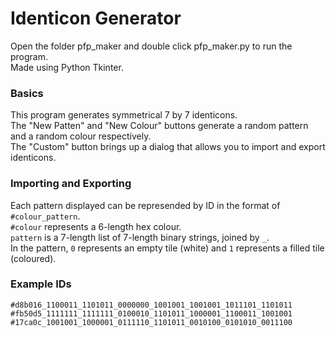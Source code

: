 # Identicon Generator  
Open the folder pfp_maker and double click pfp_maker.py to run the program.  
Made using Python Tkinter.  

### Basics
This program generates symmetrical 7 by 7 identicons.  
The "New Patten" and "New Colour" buttons generate a random pattern and a random colour respectively.  
The "Custom" button brings up a dialog that allows you to import and export identicons.  

### Importing and Exporting
Each pattern displayed can be represended by ID in the format of `#colour_pattern`.  
`#colour` represents a 6-length hex colour.  
`pattern` is a 7-length list of 7-length binary strings, joined by `_`.  
In the pattern, `0` represents an empty tile (white) and `1` represents a filled tile (coloured).  

### Example IDs
`#d8b016_1100011_1101011_0000000_1001001_1001001_1011101_1101011`
`#fb50d5_1111111_1111111_0100010_1101011_1000001_1100011_1001001`
`#17ca0c_1001001_1000001_0111110_1101011_0010100_0101010_0011100`
